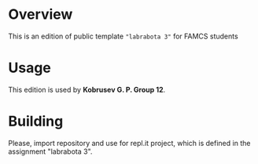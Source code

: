 # Overview

This is an edition of public template `"labrabota 3"` for FAMCS students

# Usage

This edition is used by **Kobrusev G. P. Group 12**.

# Building

Please, import repository and use for repl.it project, which is defined in the assignment "labrabota 3".

